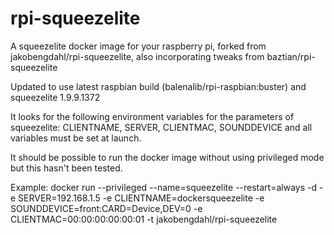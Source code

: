 # rpi-squeezelite
A squeezelite docker image for your raspberry pi, forked from jakobengdahl/rpi-squeezelite, also incorporating tweaks from  baztian/rpi-squeezelite 

Updated to use latest raspbian build (balenalib/rpi-raspbian:buster) and squeezelite 1.9.9.1372

It looks for the following environment variables for the parameters of squeezelite: CLIENTNAME, SERVER, CLIENTMAC, SOUNDDEVICE and all variables must be set at launch.

It should be possible to run the docker image without using privileged mode but this hasn't been tested.

Example: docker run --privileged --name=squeezelite --restart=always -d -e SERVER=192.168.1.5 -e CLIENTNAME=dockersqueezelite -e SOUNDDEVICE=front:CARD=Device,DEV=0 -e CLIENTMAC=00:00:00:00:00:01 -t jakobengdahl/rpi-squeezelite
 
